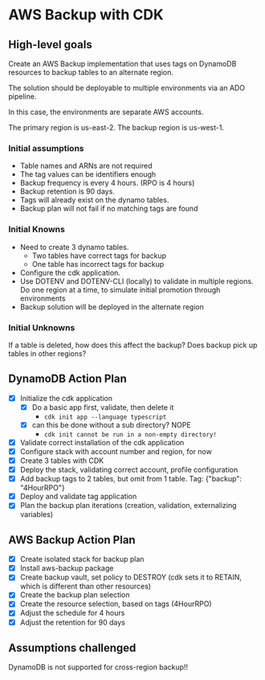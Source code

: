 # AWS Backup with CDK

## High-level goals

Create an AWS Backup implementation that uses tags on DynamoDB resources to backup tables to an alternate region.

The solution should be deployable to multiple environments via an ADO pipeline.

In this case, the environments are separate AWS accounts.

The primary region is us-east-2. The backup region is us-west-1.

### Initial assumptions

- Table names and ARNs are not required
- The tag values can be identifiers enough
- Backup frequency is every 4 hours. (RPO is 4 hours)
- Backup retention is 90 days.
- Tags will already exist on the dynamo tables.
- Backup plan will not fail if no matching tags are found

### Initial Knowns

- Need to create 3 dynamo tables.
  - Two tables have correct tags for backup
  - One table has incorrect tags for backup
- Configure the cdk application.
- Use DOTENV and DOTENV-CLI (locally) to validate in multiple regions. Do one region at a time, to simulate initial promotion through environments
- Backup solution will be deployed in the alternate region

### Initial Unknowns

If a table is deleted, how does this affect the backup?
Does backup pick up tables in other regions?

## DynamoDB Action Plan

- [x] Initialize the cdk application
  - [x] Do a basic app first, validate, then delete it
    - `cdk init app --language typescript`
  - [x] can this be done without a sub directory? NOPE
    - `cdk init cannot be run in a non-empty directory!`
- [x] Validate correct installation of the cdk application
- [x] Configure stack with account number and region, for now
- [x] Create 3 tables with CDK
- [x] Deploy the stack, validating correct account, profile configuration
- [x] Add backup tags to 2 tables, but omit from 1 table. Tag: {"backup": "4HourRPO"}
- [x] Deploy and validate tag application
- [x] Plan the backup plan iterations (creation, validation, externalizing variables)

## AWS Backup Action Plan

- [x] Create isolated stack for backup plan
- [x] Install aws-backup package
- [x] Create backup vault, set policy to DESTROY (cdk sets it to RETAIN, which is different than other resources)
- [x] Create the backup plan selection
- [x] Create the resource selection, based on tags (4HourRPO)
- [x] Adjust the schedule for 4 hours
- [x] Adjust the retention for 90 days

## Assumptions challenged

DynamoDB is not supported for cross-region backup!!
